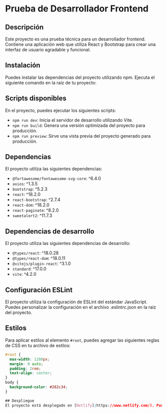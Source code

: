 # Prueba de Desarrollador Frontend

## Descripción
Este proyecto es una prueba técnica para un desarrollador frontend. Contiene una aplicación web que utiliza React y Bootstrap para crear una interfaz de usuario agradable y funcional.

## Instalación
Puedes instalar las dependencias del proyecto utilizando npm. Ejecuta el siguiente comando en la raíz de tu proyecto:



## Scripts disponibles
En el proyecto, puedes ejecutar los siguientes scripts:

- `npm run dev`: Inicia el servidor de desarrollo utilizando Vite.
- `npm run build`: Genera una versión optimizada del proyecto para producción.
- `npm run preview`: Sirve una vista previa del proyecto generado para producción.

## Dependencias
El proyecto utiliza las siguientes dependencias:

- `@fortawesome/fontawesome-svg-core`: ^6.4.0
- `axios`: ^1.3.5
- `bootstrap`: ^5.2.3
- `react`: ^18.2.0
- `react-bootstrap`: ^2.7.4
- `react-dom`: ^18.2.0
- `react-paginate`: ^8.2.0
- `sweetalert2`: ^11.7.3

## Dependencias de desarrollo
El proyecto utiliza las siguientes dependencias de desarrollo:

- `@types/react`: ^18.0.28
- `@types/react-dom`: ^18.0.11
- `@vitejs/plugin-react`: ^3.1.0
- `standard`: ^17.0.0
- `vite`: ^4.2.0

## Configuración ESLint
El proyecto utiliza la configuración de ESLint del estándar JavaScript. Puedes personalizar la configuración en el archivo .eslintrc.json en la raíz del proyecto.

## Estilos
Para aplicar estilos al elemento `#root`, puedes agregar las siguientes reglas de CSS en tu archivo de estilos:

```css
#root {
  max-width: 1280px;
  margin: 0 auto;
  padding: 2rem;
  text-align: center;
}
body {
  background-color: #282c34;
}

## Despliegue
El proyecto está desplegado en [Netlify](https://www.netlify.com/). Puedes acceder a la versión en vivo del proyecto en [este enlace](https://www.example.com).



